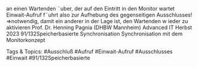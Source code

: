 an einen Wartenden ¨uber, der auf den Eintritt in den Monitor wartet
Einwait-Aufruf f¨uhrt also zur Aufhebung des gegenseitigen Ausschlusses!
⇒notwendig, damit ein anderer in der Lage ist, den Wartenden w ieder zu
aktivieren
Prof. Dr. Henning Pagnia (DHBW Mannheim) Advanced IT Herbst 2023 91/132Speicherbasierte Synchronisation Synchronisation mit dem Monitorkonzept

   Tags & Topics:
   #Ausschluß
   #Aufruf
   #Einwait-Aufruf
   #Ausschlusses
   #Einwait
   #91/132Speicherbasierte